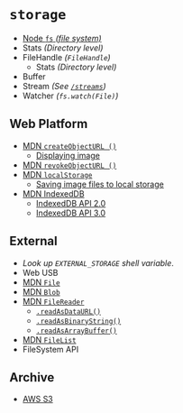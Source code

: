 # `storage`

  - [Node `fs` _(file system)_](https://nodejs.org/api/fs.html#fs_class_fs_dir)
  - Stats _(Directory level)_
  - FileHandle _(`FileHandle`)_
    - Stats _(Directory level)_
  - Buffer
  - Stream _(See [`/streams`](/streams#readme))_
  - Watcher _(`fs.watch(File)`)_


## Web Platform

  - [MDN `createObjectURL ()`](https://developer.mozilla.org/en-US/docs/Web/API/URL/createObjectURL)
    - [Displaying image](https://developer.mozilla.org/en-US/docs/Web/API/File/Using_files_from_web_applications#Example_Using_object_URLs_to_display_images)
  - [MDN `revokeObjectURL ()`](https://developer.mozilla.org/en-US/docs/Web/API/URL/revokeObjectURL)
  - [MDN `localStorage`](https://developer.mozilla.org/en-US/docs/Web/API/Window/localStorage)
    - [Saving image files to local storage](https://hacks.mozilla.org/2012/02/saving-images-and-files-in-localstorage/)
  - [MDN IndexedDB](https://developer.mozilla.org/en-US/docs/Web/API/IndexedDB_API)
    - [IndexedDB API 2.0](https://www.w3.org/TR/IndexedDB/)
    - [IndexedDB API 3.0](https://w3c.github.io/IndexedDB/)


## External
  - _Look up `EXTERNAL_STORAGE` shell variable_.
  - Web USB
  - [MDN `File`](https://developer.mozilla.org/en-US/docs/Web/API/File)
  - [MDN `Blob`](https://developer.mozilla.org/en-US/docs/Web/API/Blob)
  - [MDN `FileReader`](https://developer.mozilla.org/en-US/docs/Web/API/FileReader)
    - [`.readAsDataURL()`](https://developer.mozilla.org/en-US/docs/Web/API/FileReader/readAsDataURL)
    - [`.readAsBinaryString()`](https://developer.mozilla.org/en-US/docs/Web/API/FileReader/readAsBinaryString)
    - [`.readAsArrayBuffer()`](https://developer.mozilla.org/en-US/docs/Web/API/FileReader/readAsArrayBuffer)
  - [MDN `FileList`](https://developer.mozilla.org/en-US/docs/Web/API/FileList)
  - FileSystem API


## Archive

  - [AWS S3]()
